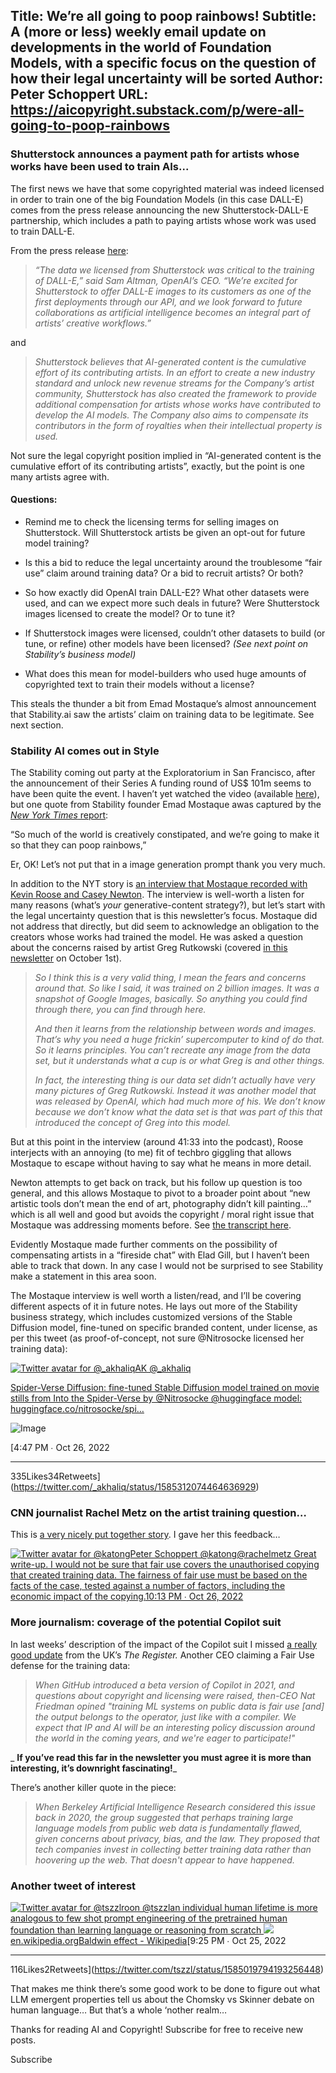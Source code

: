 Title: We’re all going to poop rainbows!
Subtitle: A (more or less) weekly email update on developments in the world of Foundation Models, with a specific focus on the question of how their legal uncertainty will be sorted
Author: Peter Schoppert
URL: https://aicopyright.substack.com/p/were-all-going-to-poop-rainbows
---
### **Shutterstock announces a payment path for artists whose works have been used to train AIs...**

The first news we have that some copyrighted material was indeed licensed in order to train one of the big Foundation Models (in this case DALL-E) comes from the press release announcing the new Shutterstock-DALL-E partnership, which includes a path to paying artists whose work was used to train DALL-E. 

From the press release [here](https://www.shutterstock.com/press/20435):

>  _“The data we licensed from Shutterstock was critical to the training of DALL-E,” said Sam Altman, OpenAI’s CEO. “We’re excited for Shutterstock to offer DALL-E images to its customers as one of the first deployments through our API, and we look forward to future collaborations as artificial intelligence becomes an integral part of artists’ creative workflows.”_

and

>  _Shutterstock believes that AI-generated content is the cumulative effort of its contributing artists. In an effort to create a new industry standard and unlock new revenue streams for the Company’s artist community, Shutterstock has also created the framework to provide additional compensation for artists whose works have contributed to develop the AI models. The Company also aims to compensate its contributors in the form of royalties when their intellectual property is used._

Not sure the legal copyright position implied in “AI-generated content is the cumulative effort of its contributing artists”, exactly, but the point is one many artists agree with. 

#### Questions: 

  * Remind me to check the licensing terms for selling images on Shutterstock. Will Shutterstock artists be given an opt-out for future model training?

  * Is this a bid to reduce the legal uncertainty around the troublesome “fair use” claim around training data? Or a bid to recruit artists? Or both? 

  * So how exactly did OpenAI train DALL-E2? What other datasets were used, and can we expect more such deals in future? Were Shutterstock images licensed to create the model? Or to tune it? 

  * If Shutterstock images were licensed, couldn’t other datasets to build (or tune, or refine) other models have been licensed? _(See next point on Stability’s business model)_

  * What does this mean for model-builders who used huge amounts of copyrighted text to train their models without a license?




This steals the thunder a bit from Emad Mostaque’s almost announcement that Stability.ai saw the artists’ claim on training data to be legitimate. See next section. 

### Stability AI comes out in Style

The Stability coming out party at the Exploratorium in San Francisco, after the announcement of their Series A funding round of US$ 101m seems to have been quite the event. I haven’t yet watched the video (available [here](https://youtu.be/1Uy_8YPWrXo)), but one quote from Stability founder Emad Mostaque awas captured by the _[New York Times](https://www.nytimes.com/2022/10/21/technology/generative-ai.html)_[ report](https://www.nytimes.com/2022/10/21/technology/generative-ai.html):

“So much of the world is creatively constipated, and we’re going to make it so that they can poop rainbows,” 

Er, OK! Let’s not put that in a image generation prompt thank you very much. 

In addition to the NYT story is [an interview that Mostaque recorded with Kevin Roose and Casey Newton](https://www.nytimes.com/2022/10/21/podcasts/generative-ai-is-here-who-should-control-it.html). The interview is well-worth a listen for many reasons (what’s _your_ generative-content strategy?), but let’s start with the legal uncertainty question that is this newsletter’s focus. Mostaque did not address that directly, but did seem to acknowledge an obligation to the creators whose works had trained the model. He was asked a question about the concerns raised by artist Greg Rutkowski (covered [in this newsletter](https://aicopyright.substack.com/p/algorithmic-disgorgement-isis-executions) on October 1st).

>  _So I think this is a very valid thing, I mean the fears and concerns around that. So like I said, it was trained on 2 billion images. It was a snapshot of Google Images, basically. So anything you could find through there, you can find through here._
> 
>  _And then it learns from the relationship between words and images. That’s why you need a huge frickin’ supercomputer to kind of do that. So it learns principles. You can’t recreate any image from the data set, but it understands what a cup is or what Greg is and other things._
> 
>  _In fact, the interesting thing is our data set didn’t actually have very many pictures of Greg Rutkowski. Instead it was another model that was released by OpenAI, which had much more of his. We don’t know because we don’t know what the data set is that was part of this that introduced the concept of Greg into this model._

But at this point in the interview (around 41:33 into the podcast), Roose interjects with an annoying (to me) fit of techbro giggling that allows Mostaque to escape without having to say what he means in more detail.

Newton attempts to get back on track, but his follow up question is too general, and this allows Mostaque to pivot to a broader point about “new artistic tools don’t mean the end of art, photography didn’t kill painting…” which is all well and good but avoids the copyright / moral right issue that Mostaque was addressing moments before. See [the transcript here](https://www.nytimes.com/2022/10/21/podcasts/generative-ai-is-here-who-should-control-it.html?showTranscript=1).

Evidently Mostaque made further comments on the possibility of compensating artists in a “fireside chat” with Elad Gill, but I haven’t been able to track that down. In any case I would not be surprised to see Stability make a statement in this area soon.

The Mostaque interview is well worth a listen/read, and I’ll be covering different aspects of it in future notes. He lays out more of the Stability business strategy, which includes customized versions of the Stable Diffusion model, fine-tuned on specific branded content, under license, as per this tweet (as proof-of-concept, not sure @Nitrosocke licensed her training data):

[![Twitter avatar for @_akhaliq](https://substackcdn.com/image/twitter_name/w_96/_akhaliq.jpg)AK @_akhaliq](https://twitter.com/_akhaliq/status/1585312074464636929)

[Spider-Verse Diffusion: fine-tuned Stable Diffusion model trained on movie stills from Into the Spider-Verse by @Nitrosocke @huggingface model: ](https://twitter.com/_akhaliq/status/1585312074464636929)[huggingface.co/nitrosocke/spi…](https://huggingface.co/nitrosocke/spider-verse-diffusion)

![Image](https://substackcdn.com/image/fetch/w_600,c_limit,f_auto,q_auto:good,fl_progressive:steep/https%3A%2F%2Fpbs.substack.com%2Fmedia%2FFgAo2Y1WAAEMR5Y.jpg)

[4:47 PM ∙ Oct 26, 2022

* * *

335Likes34Retweets](https://twitter.com/_akhaliq/status/1585312074464636929)

### CNN journalist Rachel Metz on the artist training question…

This is [a very nicely put together story](https://edition.cnn.com/2022/10/21/tech/artists-ai-images/index.html). I gave her this feedback… 

[![Twitter avatar for @katong](https://substackcdn.com/image/twitter_name/w_96/katong.jpg)Peter Schoppert @katong@rachelmetz Great write-up. I would not be sure that fair use covers the unauthorised copying that created training data. The fairness of fair use must be based on the facts of the case, tested against a number of factors, including the economic impact of the copying.](https://twitter.com/katong/status/1585394315303735297)[10:13 PM ∙ Oct 26, 2022](https://twitter.com/katong/status/1585394315303735297)

### More journalism: coverage of the potential Copilot suit

In last weeks’ description of the impact of the Copilot suit I missed [a really good update](https://www.theregister.com/2022/10/19/github_copilot_copyright/) from the UK’s _The Register._ Another CEO claiming a Fair Use defense for the training data:

>  _When GitHub introduced a beta version of Copilot in 2021, and questions about copyright and licensing were raised, then-CEO Nat Friedman opined "training ML systems on public data is fair use [and] the output belongs to the operator, just like with a compiler. We expect that IP and AI will be an interesting policy discussion around the world in the coming years, and we're eager to participate!"_

 _ **If you’ve read this far in the newsletter you must agree it is more than interesting, it’s downright fascinating!**_

There’s another killer quote in the piece:

>  _When Berkeley Artificial Intelligence Research considered this issue back in 2020, the group suggested that perhaps training large language models from public web data is fundamentally flawed, given concerns about privacy, bias, and the law. They proposed that tech companies invest in collecting better training data rather than hoovering up the web. That doesn't appear to have happened._

### Another tweet of interest

[![Twitter avatar for @tszzl](https://substackcdn.com/image/twitter_name/w_96/tszzl.jpg)roon @tszzlan individual human lifetime is more analogous to few shot prompt engineering of the pretrained human foundation than learning language or reasoning from scratch ](https://twitter.com/tszzl/status/1585019794193256448)[![](https://substackcdn.com/image/fetch/w_600,h_314,c_fill,f_auto,q_auto:good,fl_progressive:steep/https%3A%2F%2Fbucketeer-e05bbc84-baa3-437e-9518-adb32be77984.s3.amazonaws.com%2Fpublic%2Fimages%2F979c2bea-6510-4284-9f69-eea13ad6b09a_1200x709.png)en.wikipedia.orgBaldwin effect - Wikipedia](https://en.wikipedia.org/wiki/Baldwin_effect)[9:25 PM ∙ Oct 25, 2022

* * *

116Likes2Retweets](https://twitter.com/tszzl/status/1585019794193256448)

That makes me think there’s some good work to be done to figure out what LLM emergent properties tell us about the Chomsky vs Skinner debate on human language… But that’s a whole ‘nother realm… 

Thanks for reading AI and Copyright! Subscribe for free to receive new posts.

Subscribe
